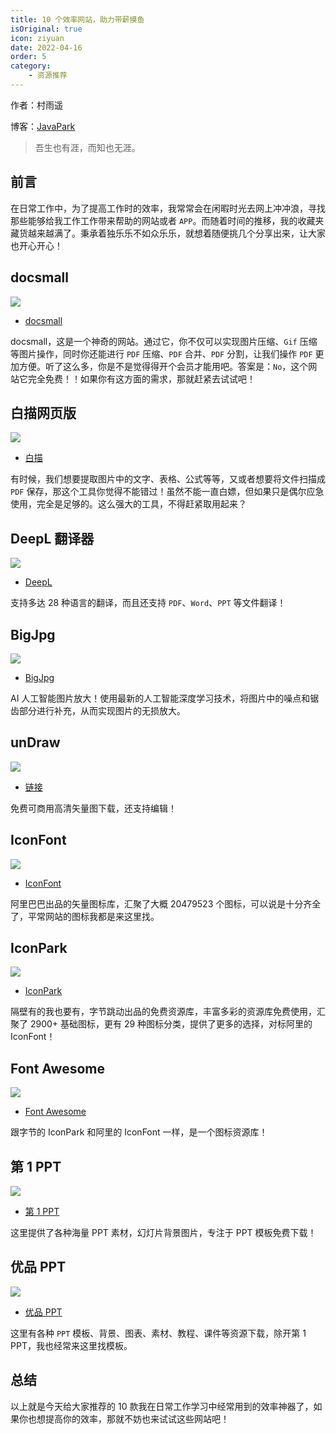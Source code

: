 ```yaml
---
title: 10 个效率网站，助力带薪摸鱼
isOriginal: true
icon: ziyuan
date: 2022-04-16
order: 5
category:
    - 资源推荐
---
```


作者：村雨遥

博客：[JavaPark](https://cunyu1943.github.io/JavaPark)

>   吾生也有涯，而知也无涯。

## 前言

在日常工作中，为了提高工作时的效率，我常常会在闲暇时光去网上冲冲浪，寻找那些能够给我工作工作带来帮助的网站或者 `APP`。而随着时间的推移，我的收藏夹藏货越来越满了。秉承着独乐乐不如众乐乐，就想着随便挑几个分享出来，让大家也开心开心！

## docsmall

![](https://img-blog.csdnimg.cn/img_convert/9d33d4ffd08b6d673f53eae95548cacc.png)

-   [docsmall](https://docsmall.com/)

docsmall，这是一个神奇的网站。通过它，你不仅可以实现图片压缩、`Gif` 压缩等图片操作，同时你还能进行 `PDF` 压缩、`PDF` 合并、`PDF` 分割，让我们操作 `PDF` 更加方便。听了这么多，你是不是觉得得开个会员才能用吧。答案是：`No`，这个网站它完全免费！！如果你有这方面的需求，那就赶紧去试试吧！

## 白描网页版

![](https://img-blog.csdnimg.cn/img_convert/b06786bc14b8cc4929a4389f9e4d419c.png)

-   [白描](https://web.baimiaoapp.com/)

有时候，我们想要提取图片中的文字、表格、公式等等，又或者想要将文件扫描成 `PDF` 保存，那这个工具你觉得不能错过！虽然不能一直白嫖，但如果只是偶尔应急使用，完全是足够的。这么强大的工具，不得赶紧取用起来？

## DeepL 翻译器

![](https://img-blog.csdnimg.cn/img_convert/a5d4ac05b3bb6a0d9fa42e2907a49e2a.png)



-   [DeepL](https://www.deepl.com/translator)

支持多达 28 种语言的翻译，而且还支持 `PDF`、`Word`、`PPT` 等文件翻译！

## BigJpg

![](https://img-blog.csdnimg.cn/img_convert/056bfd7142319889abbef059c1a456de.png)



-   [BigJpg](https://bigjpg.com/)

AI 人工智能图片放大！使用最新的人工智能深度学习技术，将图片中的噪点和锯齿部分进行补充，从而实现图片的无损放大。

## unDraw

![](https://img-blog.csdnimg.cn/img_convert/ca2d77c94ba85104131af8db27543076.png)



-   [链接](https://undraw.co/illustrations)

免费可商用高清矢量图下载，还支持编辑！

## IconFont

![](https://img-blog.csdnimg.cn/img_convert/b89fc7397f8bd6b756a7587cdcb822d0.png)

-   [IconFont](http://www.iconfont.cn/)

阿里巴巴出品的矢量图标库，汇聚了大概 20479523 个图标，可以说是十分齐全了，平常网站的图标我都是来这里找。

## IconPark

![](https://img-blog.csdnimg.cn/img_convert/866528a021da01def1ebb0f22000bc9a.png)



-   [IconPark](https://iconpark.oceanengine.com/home)

隔壁有的我也要有，字节跳动出品的免费资源库，丰富多彩的资源库免费使用，汇聚了 2900+ 基础图标，更有 29 种图标分类，提供了更多的选择，对标阿里的 IconFont！

## Font Awesome

![](https://img-blog.csdnimg.cn/img_convert/6ba2ca2cb8aa2e60c74e61237e4a0aea.png)



-   [Font Awesome](https://fontawesome.com/)

跟字节的 IconPark 和阿里的 IconFont 一样，是一个图标资源库！

## 第 1 PPT

![](https://img-blog.csdnimg.cn/81c34f60febe42aca79b8baebdc9a7c7.png)


-   [第 1 PPT](https://www.1ppt.com/)

这里提供了各种海量 PPT 素材，幻灯片背景图片，专注于 PPT 模板免费下载！

## 优品 PPT

![](https://img-blog.csdnimg.cn/img_convert/44f8e2802e1a639b6129b468e2247372.png)

-   [优品 PPT](https://www.ypppt.com/moban/)

这里有各种 `PPT` 模板、背景、图表、素材、教程、课件等资源下载，除开第 1 PPT，我也经常来这里找模板。

## 总结

以上就是今天给大家推荐的 10 款我在日常工作学习中经常用到的效率神器了，如果你也想提高你的效率，那就不妨也来试试这些网站吧！